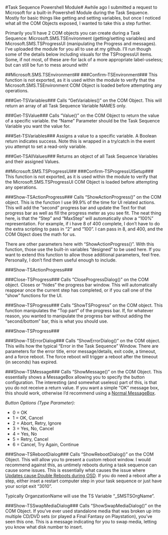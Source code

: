 #Task Sequence Powershell Module#
Awhile ago I submitted a request to Microsoft for a built-in Powershell Module during the Task Sequence. Mostly for basic things like getting and setting variables, but once I noticed what all the COM Objects exposed, I wanted to take this a step further.

Primarily you’ll have 2 COM objects you can create during a Task Sequence: Microsoft.SMS.TSEnvironment (getting/setting variables) and Microsoft.SMS.TSProgressUI (manipulating the Progress and messages). I’ve uploaded the module for you all to use at my github. I’ll run though some of the details below including visuals for the TSProgressUI items. Some, if not most, of these are-for lack of a more appropriate label-useless; but can still be fun to mess around with!


##Microsoft.SMS.TSEnvironment##
###Confirm-TSEnvironment###
This function is not exported, as it is used within the module to verify that the Microsoft.SMS.TSEnvironment COM Object is loaded before attempting any operations.

###Get-TSVariables###
Calls “GetVariables()” on the COM Object. This will return an array of all Task Sequence Variable NAMES only.

###Get-TSValue###
Calls “Value()” on the COM Object to return the value of a specific variable. the “Name” Parameter should be the Task Sequence Variable you want the value for.

###Set-TSVariables###
Assigns a value to a specific variable. A Boolean return indicates success. Note this is wrapped in a try/catch in the event you attempt to set a read-only variable.

###Get-TSAllValues###
Returns an object of all Task Sequence Variables and their assigned Values.

##Microsoft.SMS.TSProgressUI##
###Confirm-TSProgressUISetup###
This function is not exported, as it is used within the module to verify that the Microsoft.SMS.TSProgressUI COM Object is loaded before attempting any operations.

###Show-TSActionProgress###
Calls “ShowActionProgress()” on the COM object. This is the function I use 99.9% of the time for UI related actions. This will add the “second” progress bar and update the Text for that progress bar as well as fill the progress meter as you see fit. The neat thing here, is that the “Step” and “MaxStep” will automatically show a “100%” representation. For example, if i have 8 of 400 complete, I don’t have to do the extra scripting to pass in “2” and “100”. I can pass in 8, and 400, and the COM Object does the math for us.

There are other parameters here with “ShowActionProgress()”. With this function, those use the built-in variables “designed” to be used here. If you want to extend this function to allow those additional parameters, feel free. Personally, I don’t find them useful enough to include.

###Show-TSActionProgress###

###Close-TSProgress###
Calls “CloseProgressDialog()” on the COM object. Closes or “hides” the progress bar window. This will automatically reappear once the current step has completed, or if you call one of the “show” functions for the UI.

###Show-TSProgress###
Calls “ShowTSProgress” on the COM object. This function manipulates the “Top part” of the progress bar. If, for whatever reason, you wanted to manipulate the progress bar without adding the “second/bottom” bar, this is what you should use.

###Show-TSProgress###

###Show-TSErrorDialog###
Calls “ShowErrorDialog()” on the COM object. This wills how the typical “Error in the Task Sequence” Window. There are parameters for the error title, error message/details, exit code, a timeout, and a force reboot. The force reboot will trigger a reboot after the timeout (in seconds) has expired.

###Show-TSMessage###
Calls “ShowMessage()” on the COM Object. This essentially shows a MessageBox allowing you to specify the button configuration. The interesting (and somewhat useless) part of this, is that you do not receive a return value. If you want a simple “OK” message box, this should work, otherwise I’d recommend using a [Normal MessageBox](https://msdn.microsoft.com/en-us/library/system.windows.forms.messagebox.show(v=vs.110).aspx).

*Button Options (Type Parameter):*
* 0 = OK
* 1 = OK, Cancel
* 2 = Abort, Retry, Ignore
* 3 = Yes, No, Cancel
* 4 = Yes, No
* 5 = Retry, Cancel
* 6 = Cancel, Try Again, Continue

###Show-TSRebootDialog###
Calls “ShowRebootDialog()” on the COM Object. This will allow you to present a custom reboot window. I would recommend against this, as untimely reboots during a task sequence can cause some issues. This is essentially what causes the issue where [Updates cause Double Reboots during OSD](https://support.microsoft.com/en-us/kb/2894518). If you do need a reboot after a step, either inset a restart computer step in your task sequence or just have your script exit “3010”.

Typically OrganzationName will use the TS Variable “_SMSTSOrgName”.

###Show-TSSwapMediaDialog###
Calls “ShowSwapMediaDialog()” on the COM Object. If you’ve ever used standalone media that was broken up into multiple CD/DVD sets (or played a Final Fantasy on Playstation), you’ve seen this one. This is a message indicating for you to swap media, letting you know what disk number to insert.

